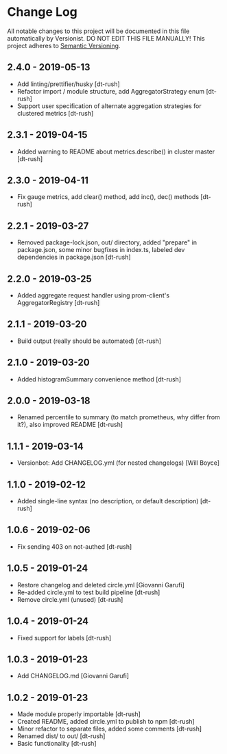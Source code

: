 # Change Log

All notable changes to this project will be documented in this file
automatically by Versionist. DO NOT EDIT THIS FILE MANUALLY!
This project adheres to [Semantic Versioning](http://semver.org/).

## 2.4.0 - 2019-05-13

* Add linting/prettifier/husky [dt-rush]
* Refactor import / module structure, add AggregatorStrategy enum [dt-rush]
* Support user specification of alternate aggregation strategies for clustered metrics [dt-rush]

## 2.3.1 - 2019-04-15

* Added warning to README about metrics.describe() in cluster master [dt-rush]

## 2.3.0 - 2019-04-11

* Fix gauge metrics, add clear() method, add inc(), dec() methods [dt-rush]

## 2.2.1 - 2019-03-27

* Removed package-lock.json, out/ directory, added "prepare" in package.json, some minor bugfixes in index.ts, labeled dev dependencies in package.json [dt-rush]

## 2.2.0 - 2019-03-25

* Added aggregate request handler using prom-client's AggregatorRegistry [dt-rush]

## 2.1.1 - 2019-03-20

* Build output (really should be automated) [dt-rush]

## 2.1.0 - 2019-03-20

* Added histogramSummary convenience method [dt-rush]

## 2.0.0 - 2019-03-18

* Renamed percentile to summary (to match prometheus, why differ from it?), also improved README [dt-rush]

## 1.1.1 - 2019-03-14

* Versionbot: Add CHANGELOG.yml (for nested changelogs) [Will Boyce]

## 1.1.0 - 2019-02-12

* Added single-line syntax (no description, or default description) [dt-rush]

## 1.0.6 - 2019-02-06

* Fix sending 403 on not-authed [dt-rush]

## 1.0.5 - 2019-01-24

* Restore changelog and deleted circle.yml [Giovanni Garufi]
* Re-added circle.yml to test build pipeline [dt-rush]
* Remove circle.yml (unused) [dt-rush]

## 1.0.4 - 2019-01-24

* Fixed support for labels [dt-rush]

## 1.0.3 - 2019-01-23

* Add CHANGELOG.md [Giovanni Garufi]

## 1.0.2 - 2019-01-23

* Made module properly importable [dt-rush]
* Created README, added circle.yml to publish to npm [dt-rush]
* Minor refactor to separate files, added some comments [dt-rush]
* Renamed dist/ to out/ [dt-rush]
* Basic functionality [dt-rush]
